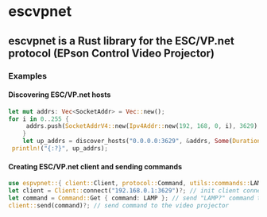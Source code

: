 # escvpnet
## escvpnet is a Rust library for the ESC/VP.net protocol (EPson Control Video Projector)

### Examples

#### Discovering ESC/VP.net hosts
```rust
let mut addrs: Vec<SocketAddr> = Vec::new();
for i in 0..255 {
     addrs.push(SocketAddrV4::new(Ipv4Addr::new(192, 168, 0, i), 3629).into()) // generate socket addrs from ip range
    }
    let up_addrs = discover_hosts("0.0.0.0:3629", &addrs, Some(Duration::from_millis(100))); // ping hosts and put the up hosts in up_addrs
 println!("{:?}", up_addrs);
 ```
 
 #### Creating ESC/VP.net client and sending commands
 ```rust
use espvpnet::{ client::Client, protocol::Command, utils::commands::LAMP};
let client = Client::connect("192.168.0.1:3629")?; // init client connection
let command = Command::Get { command: LAMP }; // send "LAMP?" command to get the number of hours left of the video projector lamp
client::send(command)?; // send command to the video projector
 ```
